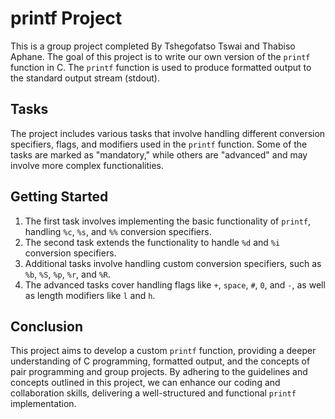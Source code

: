 # printf Project

This is a group project completed By Tshegofatso Tswai and Thabiso Aphane. The goal of this project is to write our own version of the `printf` function in C. The `printf` function is used to produce formatted output to the standard output stream (stdout).

## Tasks

The project includes various tasks that involve handling different conversion specifiers, flags, and modifiers used in the `printf` function. Some of the tasks are marked as "mandatory," while others are "advanced" and may involve more complex functionalities.

## Getting Started

1. The first task involves implementing the basic functionality of `printf`, handling `%c`, `%s`, and `%%` conversion specifiers.
2. The second task extends the functionality to handle `%d` and `%i` conversion specifiers.
3. Additional tasks involve handling custom conversion specifiers, such as `%b`, `%S`, `%p`, `%r`, and `%R`.
4. The advanced tasks cover handling flags like `+`, `space`, `#`, `0`, and `-`, as well as length modifiers like `l` and `h`.

## Conclusion

This project aims to develop a custom `printf` function, providing a deeper understanding of C programming, formatted output, and the concepts of pair programming and group projects. By adhering to the guidelines and concepts outlined in this project, we can enhance our coding and collaboration skills, delivering a well-structured and functional `printf` implementation.
